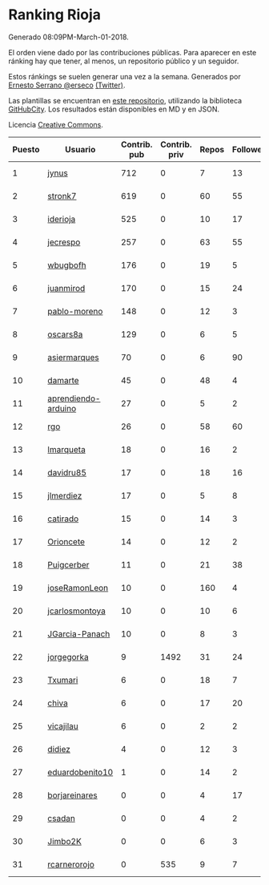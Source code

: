 # Ranking Rioja

Generado 08:09PM-March-01-2018.

El orden viene dado por las contribuciones públicas. Para aparecer en este ránking hay que tener, al menos, un repositorio público y un seguidor.

Estos ránkings se suelen generar una vez a la semana. Generados por [Ernesto Serrano @erseco](https://github.com/erseco/) [(Twitter)](https://twitter.com/erseco).

Las plantillas se encuentran en [este repositorio](https://github.com/iblancasa/GH-Spanish-Ranking), utilizando la biblioteca [GitHubCity](https://github.com/iblancasa/GitHubCity). Los resultados están disponibles en MD y en JSON.

Licencia [Creative Commons](https://creativecommons.org/licenses/by/4.0/).

| Puesto   |  Usuario  | Contrib. pub | Contrib. priv |Repos| Followers | Desde |  Avatar  |
|----------|-----------|--------------|---------------|-----|-----------|-------|----------|
|1|[jynus](https://github.com/jynus)|712|0|7|13|2014-08-28|![jynus](https://avatars1.githubusercontent.com/u/8576860)|
|2|[stronk7](https://github.com/stronk7)|619|0|60|55|2009-12-14|![stronk7](https://avatars3.githubusercontent.com/u/167147)|
|3|[iderioja](https://github.com/iderioja)|525|0|10|17|2013-07-25|![iderioja](https://avatars3.githubusercontent.com/u/5090808)|
|4|[jecrespo](https://github.com/jecrespo)|257|0|63|55|2012-03-15|![jecrespo](https://avatars2.githubusercontent.com/u/1539718)|
|5|[wbugbofh](https://github.com/wbugbofh)|176|0|19|5|2013-04-24|![wbugbofh](https://avatars2.githubusercontent.com/u/4250161)|
|6|[juanmirod](https://github.com/juanmirod)|170|0|15|24|2013-02-27|![juanmirod](https://avatars2.githubusercontent.com/u/3714422)|
|7|[pablo-moreno](https://github.com/pablo-moreno)|148|0|12|3|2014-07-18|![pablo-moreno](https://avatars1.githubusercontent.com/u/8203696)|
|8|[oscars8a](https://github.com/oscars8a)|129|0|6|5|2017-11-13|![oscars8a](https://avatars2.githubusercontent.com/u/33620978)|
|9|[asiermarques](https://github.com/asiermarques)|70|0|6|90|2009-11-05|![asiermarques](https://avatars0.githubusercontent.com/u/149459)|
|10|[damarte](https://github.com/damarte)|45|0|48|4|2013-04-30|![damarte](https://avatars2.githubusercontent.com/u/4304282)|
|11|[aprendiendo-arduino](https://github.com/aprendiendo-arduino)|27|0|5|2|2016-09-02|![aprendiendo-arduino](https://avatars3.githubusercontent.com/u/21957254)|
|12|[rgo](https://github.com/rgo)|26|0|58|60|2009-01-16|![rgo](https://avatars1.githubusercontent.com/u/47124)|
|13|[lmarqueta](https://github.com/lmarqueta)|18|0|16|2|2015-09-17|![lmarqueta](https://avatars1.githubusercontent.com/u/14338278)|
|14|[davidru85](https://github.com/davidru85)|17|0|18|16|2010-11-08|![davidru85](https://avatars2.githubusercontent.com/u/472324)|
|15|[jlmerdiez](https://github.com/jlmerdiez)|17|0|5|8|2014-01-24|![jlmerdiez](https://avatars2.githubusercontent.com/u/6492854)|
|16|[catirado](https://github.com/catirado)|15|0|14|3|2010-08-04|![catirado](https://avatars2.githubusercontent.com/u/354151)|
|17|[Orioncete](https://github.com/Orioncete)|14|0|12|2|2016-03-12|![Orioncete](https://avatars0.githubusercontent.com/u/17803185)|
|18|[Puigcerber](https://github.com/Puigcerber)|11|0|21|38|2011-06-22|![Puigcerber](https://avatars2.githubusercontent.com/u/866808)|
|19|[joseRamonLeon](https://github.com/joseRamonLeon)|10|0|160|4|2012-04-26|![joseRamonLeon](https://avatars1.githubusercontent.com/u/1682282)|
|20|[jcarlosmontoya](https://github.com/jcarlosmontoya)|10|0|10|6|2014-05-23|![jcarlosmontoya](https://avatars1.githubusercontent.com/u/7680456)|
|21|[JGarcia-Panach](https://github.com/JGarcia-Panach)|10|0|8|3|2015-07-08|![JGarcia-Panach](https://avatars0.githubusercontent.com/u/13234598)|
|22|[jorgegorka](https://github.com/jorgegorka)|9|1492|31|24|2008-05-07|![jorgegorka](https://avatars3.githubusercontent.com/u/9585)|
|23|[Txumari](https://github.com/Txumari)|6|0|18|7|2010-09-16|![Txumari](https://avatars1.githubusercontent.com/u/401963)|
|24|[chiva](https://github.com/chiva)|6|0|17|20|2010-06-15|![chiva](https://avatars1.githubusercontent.com/u/305333)|
|25|[vicajilau](https://github.com/vicajilau)|6|0|2|2|2017-12-01|![vicajilau](https://avatars0.githubusercontent.com/u/34163765)|
|26|[didiez](https://github.com/didiez)|4|0|12|3|2011-02-22|![didiez](https://avatars0.githubusercontent.com/u/632860)|
|27|[eduardobenito10](https://github.com/eduardobenito10)|1|0|14|2|2011-09-06|![eduardobenito10](https://avatars1.githubusercontent.com/u/1029956)|
|28|[borjareinares](https://github.com/borjareinares)|0|0|4|17|2011-01-26|![borjareinares](https://avatars3.githubusercontent.com/u/584645)|
|29|[csadan](https://github.com/csadan)|0|0|4|2|2014-01-21|![csadan](https://avatars0.githubusercontent.com/u/6459730)|
|30|[Jimbo2K](https://github.com/Jimbo2K)|0|0|6|3|2016-03-15|![Jimbo2K](https://avatars1.githubusercontent.com/u/17853527)|
|31|[rcarnerorojo](https://github.com/rcarnerorojo)|0|535|9|7|2014-04-17|![rcarnerorojo](https://avatars0.githubusercontent.com/u/7326722)|
